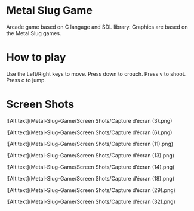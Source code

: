 # Metal Slug Game
Arcade game based on C langage and SDL library.
Graphics are based on the Metal Slug games.

# How to play
Use the Left/Right keys to move.
Press down to crouch.
Press v to shoot.
Press c to jump.

# Screen Shots

![Alt text](Metal-Slug-Game/Screen Shots/Capture d’écran (3).png)

![Alt text](Metal-Slug-Game/Screen Shots/Capture d’écran (6).png)

![Alt text](Metal-Slug-Game/Screen Shots/Capture d’écran (11).png)

![Alt text](Metal-Slug-Game/Screen Shots/Capture d’écran (13).png)

![Alt text](Metal-Slug-Game/Screen Shots/Capture d’écran (14).png)

![Alt text](Metal-Slug-Game/Screen Shots/Capture d’écran (18).png)

![Alt text](Metal-Slug-Game/Screen Shots/Capture d’écran (29).png)

![Alt text](Metal-Slug-Game/Screen Shots/Capture d’écran (32).png)
